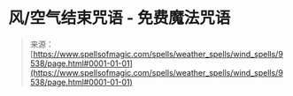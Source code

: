 <!--yml

类别：未分类

日期：2024-06-12 18:45:52

-->

# 风/空气结束咒语 - 免费魔法咒语

> 来源：[https://www.spellsofmagic.com/spells/weather_spells/wind_spells/9538/page.html#0001-01-01](https://www.spellsofmagic.com/spells/weather_spells/wind_spells/9538/page.html#0001-01-01)
